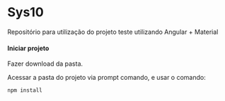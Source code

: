 # Sys10
Repositório para utilização do projeto teste utilizando Angular + Material

#### Iniciar projeto
Fazer download da pasta.

Acessar a pasta do projeto via prompt comando, e usar o comando:
```
npm install
```
